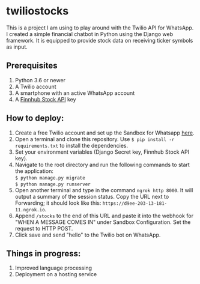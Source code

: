 # twiliostocks
This is a project I am using to play around with the Twilio API for WhatsApp. I created a simple financial chatbot in Python using the Django web framework. It is equipped to provide stock data on receiving ticker symbols as input.

## Prerequisites
1. Python 3.6 or newer
2. A Twilio account
3. A smartphone with an active WhatsApp account
4. A [Finnhub Stock API](https://finnhub.io/) key

## How to deploy:
1. Create a free Twilio account and set up the Sandbox for Whatsapp [here](https://www.twilio.com/console/sms/whatsapp/sandbox).
2. Open a terminal and clone this repository. Use ```$ pip install -r requirements.txt``` to install the dependencies.
3. Set your environment variables (Django Secret key, Finnhub Stock API key).
4. Navigate to the root directory and run the following commands to start the application: <br />
   ```$ python manage.py migrate```<br />
   ```$ python manage.py runserver```
5. Open another terminal and type in the command ```ngrok http 8000```. It will output a summary of the session status. Copy the URL next to Forwarding; it should look like this: ```https://d9ee-203-13-181-11.ngrok.io```.
6. Append ```/stocks``` to the end of this URL and paste it into the webhook for "WHEN A MESSAGE COMES IN" under Sandbox Configuration. Set the request to HTTP POST.
7. Click save and send "hello" to the Twilio bot on WhatsApp.

## Things in progress:
1. Improved language processing
2. Deployment on a hosting service

